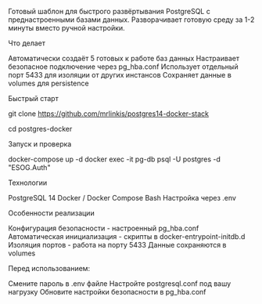 Готовый шаблон для быстрого развёртывания PostgreSQL с преднастроенными базами данных. Разворачивает готовую среду за 1-2 минуты вместо ручной настройки.

Что делает

Автоматически создаёт 5 готовых к работе баз данных
Настраивает безопасное подключение через pg_hba.conf
Использует отдельный порт 5433 для изоляции от других инстансов
Сохраняет данные в volumes для persistence

Быстрый старт

git clone https://github.com/mrlinkis/postgres14-docker-stack

cd postgres-docker

Запуск и проверка

docker-compose up -d
docker exec -it pg-db psql -U postgres -d "ESOG.Auth"

Технологии

PostgreSQL 14
Docker / Docker Compose
Bash
Настройка через .env

Особенности реализации

Конфигурация безопасности - настроенный pg_hba.conf
Автоматическая инициализация - скрипты в docker-entrypoint-initdb.d
Изоляция портов - работа на порту 5433
Данные сохраняются в volumes

Перед использованием:

Смените пароль в .env файле
Настройте postgresql.conf под вашу нагрузку
Обновите настройки безопасности в pg_hba.conf
